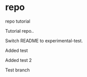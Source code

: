 # repo
repo tutorial

Tutorial repo..

Switch README to experimental-test.


Added test


Added test 2

Test branch